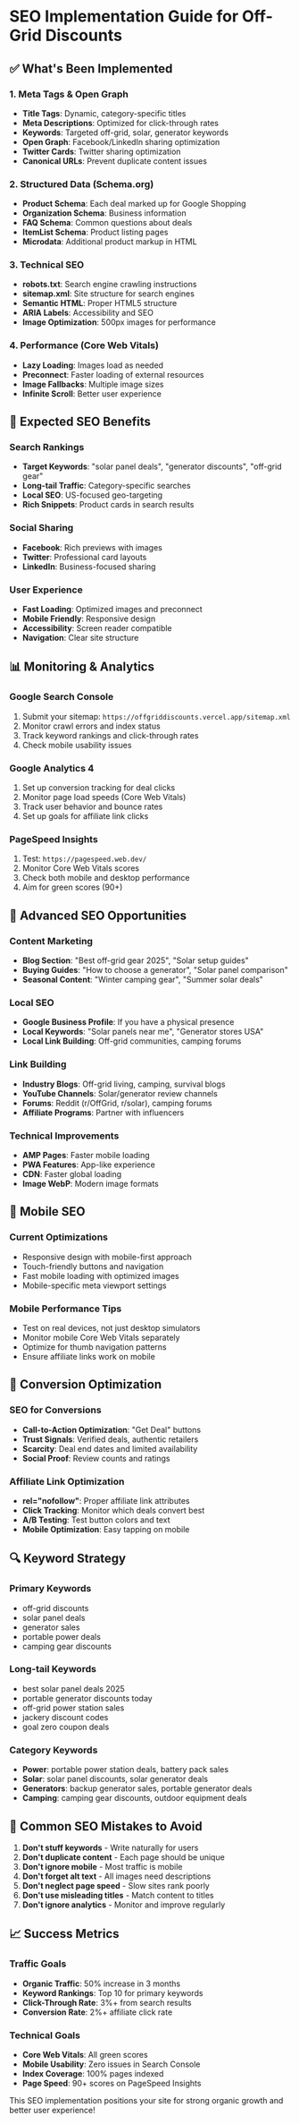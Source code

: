 # SEO Implementation Guide for Off-Grid Discounts

## ✅ What's Been Implemented

### 1. **Meta Tags & Open Graph**
- **Title Tags**: Dynamic, category-specific titles
- **Meta Descriptions**: Optimized for click-through rates
- **Keywords**: Targeted off-grid, solar, generator keywords
- **Open Graph**: Facebook/LinkedIn sharing optimization
- **Twitter Cards**: Twitter sharing optimization
- **Canonical URLs**: Prevent duplicate content issues

### 2. **Structured Data (Schema.org)**
- **Product Schema**: Each deal marked up for Google Shopping
- **Organization Schema**: Business information
- **FAQ Schema**: Common questions about deals
- **ItemList Schema**: Product listing pages
- **Microdata**: Additional product markup in HTML

### 3. **Technical SEO**
- **robots.txt**: Search engine crawling instructions
- **sitemap.xml**: Site structure for search engines
- **Semantic HTML**: Proper HTML5 structure
- **ARIA Labels**: Accessibility and SEO
- **Image Optimization**: 500px images for performance

### 4. **Performance (Core Web Vitals)**
- **Lazy Loading**: Images load as needed
- **Preconnect**: Faster loading of external resources
- **Image Fallbacks**: Multiple image sizes
- **Infinite Scroll**: Better user experience

## 🚀 **Expected SEO Benefits**

### **Search Rankings**
- **Target Keywords**: "solar panel deals", "generator discounts", "off-grid gear"
- **Long-tail Traffic**: Category-specific searches
- **Local SEO**: US-focused geo-targeting
- **Rich Snippets**: Product cards in search results

### **Social Sharing**
- **Facebook**: Rich previews with images
- **Twitter**: Professional card layouts
- **LinkedIn**: Business-focused sharing

### **User Experience**
- **Fast Loading**: Optimized images and preconnect
- **Mobile Friendly**: Responsive design
- **Accessibility**: Screen reader compatible
- **Navigation**: Clear site structure

## 📊 **Monitoring & Analytics**

### **Google Search Console**
1. Submit your sitemap: `https://offgriddiscounts.vercel.app/sitemap.xml`
2. Monitor crawl errors and index status
3. Track keyword rankings and click-through rates
4. Check mobile usability issues

### **Google Analytics 4**
1. Set up conversion tracking for deal clicks
2. Monitor page load speeds (Core Web Vitals)
3. Track user behavior and bounce rates
4. Set up goals for affiliate link clicks

### **PageSpeed Insights**
1. Test: `https://pagespeed.web.dev/`
2. Monitor Core Web Vitals scores
3. Check both mobile and desktop performance
4. Aim for green scores (90+)

## 🔧 **Advanced SEO Opportunities**

### **Content Marketing**
- **Blog Section**: "Best off-grid gear 2025", "Solar setup guides"
- **Buying Guides**: "How to choose a generator", "Solar panel comparison"
- **Seasonal Content**: "Winter camping gear", "Summer solar deals"

### **Local SEO**
- **Google Business Profile**: If you have a physical presence
- **Local Keywords**: "Solar panels near me", "Generator stores USA"
- **Local Link Building**: Off-grid communities, camping forums

### **Link Building**
- **Industry Blogs**: Off-grid living, camping, survival blogs
- **YouTube Channels**: Solar/generator review channels
- **Forums**: Reddit (r/OffGrid, r/solar), camping forums
- **Affiliate Programs**: Partner with influencers

### **Technical Improvements**
- **AMP Pages**: Faster mobile loading
- **PWA Features**: App-like experience
- **CDN**: Faster global loading
- **Image WebP**: Modern image formats

## 📱 **Mobile SEO**

### **Current Optimizations**
- Responsive design with mobile-first approach
- Touch-friendly buttons and navigation
- Fast mobile loading with optimized images
- Mobile-specific meta viewport settings

### **Mobile Performance Tips**
- Test on real devices, not just desktop simulators
- Monitor mobile Core Web Vitals separately
- Optimize for thumb navigation patterns
- Ensure affiliate links work on mobile

## 🎯 **Conversion Optimization**

### **SEO for Conversions**
- **Call-to-Action Optimization**: "Get Deal" buttons
- **Trust Signals**: Verified deals, authentic retailers
- **Scarcity**: Deal end dates and limited availability
- **Social Proof**: Review counts and ratings

### **Affiliate Link Optimization**
- **rel="nofollow"**: Proper affiliate link attributes
- **Click Tracking**: Monitor which deals convert best
- **A/B Testing**: Test button colors and text
- **Mobile Optimization**: Easy tapping on mobile

## 🔍 **Keyword Strategy**

### **Primary Keywords**
- off-grid discounts
- solar panel deals
- generator sales
- portable power deals
- camping gear discounts

### **Long-tail Keywords**
- best solar panel deals 2025
- portable generator discounts today
- off-grid power station sales
- jackery discount codes
- goal zero coupon deals

### **Category Keywords**
- **Power**: portable power station deals, battery pack sales
- **Solar**: solar panel discounts, solar generator deals
- **Generators**: backup generator sales, portable generator deals
- **Camping**: camping gear discounts, outdoor equipment deals

## 🚨 **Common SEO Mistakes to Avoid**

1. **Don't stuff keywords** - Write naturally for users
2. **Don't duplicate content** - Each page should be unique
3. **Don't ignore mobile** - Most traffic is mobile
4. **Don't forget alt text** - All images need descriptions
5. **Don't neglect page speed** - Slow sites rank poorly
6. **Don't use misleading titles** - Match content to titles
7. **Don't ignore analytics** - Monitor and improve regularly

## 📈 **Success Metrics**

### **Traffic Goals**
- **Organic Traffic**: 50% increase in 3 months
- **Keyword Rankings**: Top 10 for primary keywords
- **Click-Through Rate**: 3%+ from search results
- **Conversion Rate**: 2%+ affiliate click rate

### **Technical Goals**
- **Core Web Vitals**: All green scores
- **Mobile Usability**: Zero issues in Search Console
- **Index Coverage**: 100% pages indexed
- **Page Speed**: 90+ scores on PageSpeed Insights

This SEO implementation positions your site for strong organic growth and better user experience!